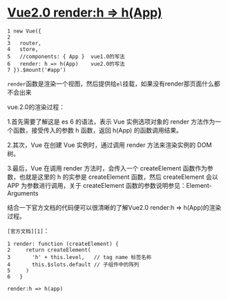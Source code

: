# [Vue2.0 render:h => h(App)](https://www.cnblogs.com/whkl-m/p/6970859.html)

```
1 new Vue({
2 
3   router,
4   store,
5   //components: { App }  vue1.0的写法
6   render: h => h(App)    vue2.0的写法
7 }).$mount('#app')
```





`render`函数是渲染一个视图，然后提供给`el`挂载，如果没有render那页面什么都不会出来

vue.2.0的渲染过程：

1.首先需要了解这是 es 6 的语法，表示 Vue 实例选项对象的 render 方法作为一个函数，接受传入的参数 h 函数，返回 h(App) 的函数调用结果。

2.其次，Vue 在创建 Vue 实例时，通过调用 render 方法来渲染实例的 DOM 树。

3.最后，Vue 在调用 render 方法时，会传入一个 createElement 函数作为参数，也就是这里的 h 的实参是 createElement 函数，然后 createElement 会以 APP 为参数进行调用，关于 createElement 函数的参数说明参见：Element-Arguments

结合一下官方文档的代码便可以很清晰的了解Vue2.0 render:h => h(App)的渲染过程。

`[官方文档][1]`：

```
1 render: function (createElement) {
2     return createElement(
3       'h' + this.level,   // tag name 标签名称
4       this.$slots.default // 子组件中的阵列
5     )
6   }
```

 ```
render:h => h(app)
 ```

